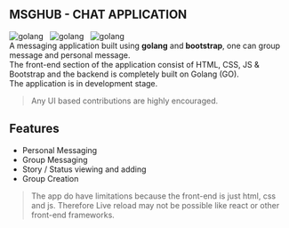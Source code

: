 ## MSGHUB - CHAT APPLICATION
<div style="display: flex;"> 
  <img src="https://img.shields.io/badge/Made%20with-Go-1f425f.svg" alt="golang" />&nbsp;&nbsp;&nbsp;
  <img src="https://img.shields.io/github/commits-since/x-abgth/msghub/v1.svg" alt="golang" />&nbsp;&nbsp;&nbsp;
  <img src="https://img.shields.io/github/stars/x-abgth/msghub.svg" alt="golang" />
</div>
A messaging application built using <strong>golang</strong> and<strong> bootstrap</strong>, one can group message and personal message.<br>
The front-end section of the application consist of HTML, CSS, JS & Bootstrap and the backend is completely built on Golang (GO).<br> 
The application is in development stage.

> Any UI based contributions are highly encouraged.

## Features 
- Personal Messaging
- Group Messaging
- Story / Status viewing and adding
- Group Creation

> The app do have limitations because the front-end is just html, css and js.
> Therefore Live reload may not be possible like react or other front-end frameworks.
